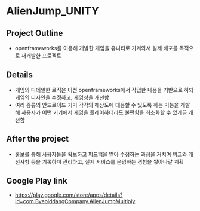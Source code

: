 # AlienJump_UNITY

## Project Outline
* openframeworks를 이용해 개발한 게임을 유니티로 가져와서 실제 배포를 목적으로 재개발한 프로젝트


## Details
* 게임의 디테일한 로직은 이전 openframeworks에서 작업한 내용을 기반으로 하되 게임의 디자인을 수정하고, 게임성을 개선함
* 여러 종류의 안드로이드 기기 각각의 해상도에 대응할 수 있도록 하는 기능을 개발해 사용자가 어떤 기기에서 게임을 플레이하더라도 불편함을 최소화할 수 있게끔 개선함


## After the project
* 홍보를 통해 사용자들을 확보하고 피드백을 받아 수정하는 과정을 거치며 버그와 개선사항 등을 기록하며 관리하고, 실제 서비스를 운영하는 경험을 쌓아나갈 계획


## Google Play link
* https://play.google.com/store/apps/details?id=com.ByeolddangCompany.AlienJumpMultiply
